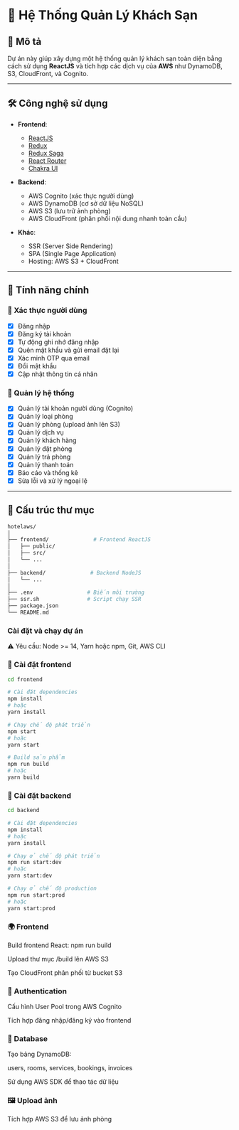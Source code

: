 # 🏨 Hệ Thống Quản Lý Khách Sạn

## 📘 Mô tả

Dự án này giúp xây dựng một hệ thống quản lý khách sạn toàn diện bằng cách sử dụng **ReactJS** và tích hợp các dịch vụ của **AWS** như DynamoDB, S3, CloudFront, và Cognito.

---

## 🛠️ Công nghệ sử dụng

- **Frontend**: 
  - [ReactJS](https://reactjs.org/)
  - [Redux](https://redux.js.org/)
  - [Redux Saga](https://redux-saga.js.org/)
  - [React Router](https://reactrouter.com/)
  - [Chakra UI](https://chakra-ui.com/)

- **Backend**:
  - AWS Cognito (xác thực người dùng)
  - AWS DynamoDB (cơ sở dữ liệu NoSQL)
  - AWS S3 (lưu trữ ảnh phòng)
  - AWS CloudFront (phân phối nội dung nhanh toàn cầu)

- **Khác**:
  - SSR (Server Side Rendering)
  - SPA (Single Page Application)
  - Hosting: AWS S3 + CloudFront

---

## 🔐 Tính năng chính

### 👤 Xác thực người dùng
- [x] Đăng nhập
- [x] Đăng ký tài khoản
- [x] Tự động ghi nhớ đăng nhập
- [x] Quên mật khẩu và gửi email đặt lại
- [x] Xác minh OTP qua email
- [x] Đổi mật khẩu
- [x] Cập nhật thông tin cá nhân

### 🏨 Quản lý hệ thống
- [x] Quản lý tài khoản người dùng (Cognito)
- [x] Quản lý loại phòng
- [x] Quản lý phòng (upload ảnh lên S3)
- [x] Quản lý dịch vụ
- [x] Quản lý khách hàng
- [x] Quản lý đặt phòng
- [x] Quản lý trả phòng
- [x] Quản lý thanh toán
- [x] Báo cáo và thống kê
- [x] Sửa lỗi và xử lý ngoại lệ

---

## 📁 Cấu trúc thư mục

```bash
hotelaws/
│
├── frontend/              # Frontend ReactJS
│   ├── public/
│   ├── src/
│   └── ...
│
├── backend/              # Backend NodeJS
│   └── ...
│
├── .env                 # Biến môi trường
├── ssr.sh               # Script chạy SSR
├── package.json
└── README.md
```

### Cài đặt và chạy dự án
⚠️ Yêu cầu: Node >= 14, Yarn hoặc npm, Git, AWS CLI
### 🔧 Cài đặt frontend
```bash
cd frontend

# Cài đặt dependencies
npm install
# hoặc
yarn install

# Chạy chế độ phát triển
npm start
# hoặc
yarn start

# Build sản phẩm
npm run build
# hoặc
yarn build

```
### 🔧 Cài đặt backend
```bash
cd backend

# Cài đặt dependencies
npm install
# hoặc
yarn install

# Chạy ở chế độ phát triển
npm run start:dev
# hoặc
yarn start:dev

# Chạy ở chế độ production
npm run start:prod
# hoặc
yarn start:prod
```



### 🌍 Frontend
Build frontend React: npm run build

Upload thư mục /build lên AWS S3

Tạo CloudFront phân phối từ bucket S3

### 🔐 Authentication
Cấu hình User Pool trong AWS Cognito

Tích hợp đăng nhập/đăng ký vào frontend

### 💾 Database
Tạo bảng DynamoDB:

users, rooms, services, bookings, invoices

Sử dụng AWS SDK để thao tác dữ liệu

### 🖼️ Upload ảnh
Tích hợp AWS S3 để lưu ảnh phòng